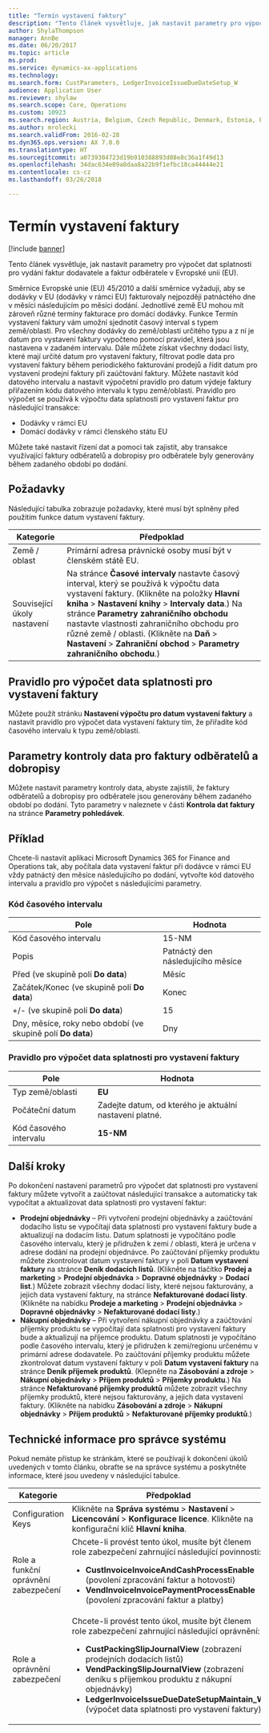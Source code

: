 ```yaml
---
title: "Termín vystavení faktury"
description: "Tento článek vysvětluje, jak nastavit parametry pro výpočet dat splatnosti pro vydání faktur dodavatele a faktur odběratele v Evropské unii (EU)."
author: ShylaThompson
manager: AnnBe
ms.date: 06/20/2017
ms.topic: article
ms.prod: 
ms.service: dynamics-ax-applications
ms.technology: 
ms.search.form: CustParameters, LedgerInvoiceIssueDueDateSetup_W
audience: Application User
ms.reviewer: shylaw
ms.search.scope: Core, Operations
ms.custom: 10923
ms.search.region: Austria, Belgium, Czech Republic, Denmark, Estonia, Finland, France, Germany, Hungary, Iceland, Italy, Latvia, Lithuania, Netherlands, Poland, Spain, Sweden, United Kingdom
ms.author: mrolecki
ms.search.validFrom: 2016-02-28
ms.dyn365.ops.version: AX 7.0.0
ms.translationtype: HT
ms.sourcegitcommit: a0739304723d19b910388893d08e8c36a1f49d13
ms.openlocfilehash: 34dac634e09a8daa8a22b9f1efbc18ca44444e21
ms.contentlocale: cs-cz
ms.lasthandoff: 03/26/2018

---
```


# <a name="invoice-issue-deadline"></a>Termín vystavení faktury

[!include [banner](../includes/banner.md)]

Tento článek vysvětluje, jak nastavit parametry pro výpočet dat splatnosti pro vydání faktur dodavatele a faktur odběratele v Evropské unii (EU).

Směrnice Evropské unie (EU) 45/2010 a další směrnice vyžadují, aby se dodávky v EU (dodávky v rámci EU) fakturovaly nejpozději patnáctého dne v měsíci následujícím po měsíci dodání. Jednotlivé země EU mohou mít zároveň různé termíny fakturace pro domácí dodávky. Funkce Termín vystavení faktury vám umožní sjednotit časový interval s typem země/oblasti. Pro všechny dodávky do země/oblasti určitého typu a z ní je datum pro vystavení faktury vypočteno pomocí pravidel, která jsou nastavena v zadaném intervalu. Dále můžete získat všechny dodací listy, které mají určité datum pro vystavení faktury, filtrovat podle data pro vystavení faktury během periodického fakturování prodejů a řídit datum pro vystavení prodejní faktury při zaúčtování faktury. Můžete nastavit kód datového intervalu a nastavit výpočetní pravidlo pro datum výdeje faktury přiřazením kódu datového intervalu k typu země/oblasti. Pravidlo pro výpočet se používá k výpočtu data splatnosti pro vystavení faktur pro následující transakce:

-   Dodávky v rámci EU
-   Domácí dodávky v rámci členského státu EU

Můžete také nastavit řízení dat a pomoci tak zajistit, aby transakce využívající faktury odběratelů a dobropisy pro odběratele byly generovány během zadaného období po dodání.

## <a name="prerequisites"></a>Požadavky
Následující tabulka zobrazuje požadavky, které musí být splněny před použitím funkce datum vystavení faktury.

| Kategorie            | Předpoklad                                                                                                                                                                                                                                                                                                                                                                             |
|---------------------|------------------------------------------------------------------------------------------------------------------------------------------------------------------------------------------------------------------------------------------------------------------------------------------------------------------------------------------------------------------------------------------|
| Země / oblast      | Primární adresa právnické osoby musí být v členském státě EU.                                                                                                                                                                                                                                                                                                                    |
| Související úkoly nastavení | Na stránce **Časové intervaly** nastavte časový interval, který se používá k výpočtu data vystavení faktury. (Klikněte na položky **Hlavní kniha** &gt; **Nastavení knihy** &gt; **Intervaly data**.) Na stránce **Parametry zahraničního obchodu** nastavte vlastnosti zahraničního obchodu pro různé země / oblasti. (Klikněte na **Daň** &gt; **Nastavení** &gt; **Zahraniční obchod** &gt; **Parametry zahraničního obchodu**.) |

## <a name="invoice-issue-due-date-calculation-rule"></a>Pravidlo pro výpočet data splatnosti pro vystavení faktury
Můžete použít stránku **Nastavení výpočtu pro datum vystavení faktury** a nastavit pravidlo pro výpočet data vystavení faktury tím, že přiřadíte kód časového intervalu k typu země/oblasti.

## <a name="date-control-parameters-for-customer-invoices-and-credit-notes"></a>Parametry kontroly data pro faktury odběratelů a dobropisy
Můžete nastavit parametry kontroly data, abyste zajistili, že faktury odběratelů a dobropisy pro odběratele jsou generovány během zadaného období po dodání. Tyto parametry v naleznete v části **Kontrola dat faktury** na stránce **Parametry pohledávek**.

## <a name="example"></a>Příklad
Chcete-li nastavit aplikaci Microsoft Dynamics 365 for Finance and Operations tak, aby počítala data vystavení faktur při dodávce v rámci EU vždy patnáctý den měsíce následujícího po dodání, vytvořte kód datového intervalu a pravidlo pro výpočet s následujícími parametry.

### <a name="date-interval-code"></a>Kód časového intervalu

| Pole                                                           | Hodnota                           |
|-----------------------------------------------------------------|---------------------------------|
| Kód časového intervalu                                              | 15-NM                           |
| Popis                                                     | Patnáctý den následujícího měsíce |
| Před (ve skupině polí **Do data**)                         | Měsíc                           |
| Začátek/Konec (ve skupině polí **Do data**)                      | Konec                             |
| +/- (ve skupině polí **Do data**)                            | 15                              |
| Dny, měsíce, roky nebo období (ve skupině polí **Do data**) | Dny                            |

### <a name="invoice-issue-due-date-calculation-rule"></a>Pravidlo pro výpočet data splatnosti pro vystavení faktury

| Pole               | Hodnota                                                     |
|---------------------|-----------------------------------------------------------|
| Typ země/oblasti | **EU**                                                    |
| Počáteční datum          | Zadejte datum, od kterého je aktuální nastavení platné. |
| Kód časového intervalu  | **15-NM**                                                 |

## <a name="next-steps"></a>Další kroky
Po dokončení nastavení parametrů pro výpočet dat splatnosti pro vystavení faktury můžete vytvořit a zaúčtovat následující transakce a automaticky tak vypočítat a aktualizovat data splatnosti pro vystavení faktur:

-   **Prodejní objednávky** – Při vytvoření prodejní objednávky a zaúčtování dodacího listu se vypočítají data splatnosti pro vystavení faktury bude a aktualizují na dodacím listu. Datum splatnosti je vypočítáno podle časového intervalu, který je přidružen k zemi / oblasti, která je určena v adrese dodání na prodejní objednávce. Po zaúčtování příjemky produktu můžete zkontrolovat datum vystavení faktury v poli **Datum vystavení faktury** na stránce **Deník dodacích listů**. (Klikněte na tlačítko **Prodej a marketing** &gt; **Prodejní objednávka** &gt; **Dopravné objednávky** &gt; **Dodací list**.) Můžete zobrazit všechny dodací listy, které nejsou fakturovány, a jejich data vystavení faktury, na stránce **Nefakturované dodací listy**. (Klikněte na nabídku **Prodeje a marketing** &gt; **Prodejní objednávka** &gt; **Dopravné objednávky** &gt; **Nefakturované dodací listy**.)
-   **Nákupní objednávky** – Při vytvoření nákupní objednávky a zaúčtování příjemky produktu se vypočítají data splatnosti pro vystavení faktury bude a aktualizují na příjemce produktu. Datum splatnosti je vypočítáno podle časového intervalu, který je přidružen k zemi/regionu určenému v primární adrese dodavatele. Po zaúčtování příjemky produktu můžete zkontrolovat datum vystavení faktury v poli **Datum vystavení faktury** na stránce **Deník příjemek produktů**. (Klepněte na **Zásobování a zdroje** &gt; **Nákupní objednávky** &gt; **Příjem produktů** &gt; **Příjemky produktu**.) Na stránce **Nefakturované příjemky produktů** můžete zobrazit všechny příjemky produktů, které nejsou fakturovány, a jejich data vystavení faktury. (Klikněte na nabídku **Zásobování a zdroje** &gt; **Nákupní objednávky** &gt; **Příjem produktů** &gt; **Nefakturované příjemky produktů**.)

## <a name="technical-information-for-system-administrators"></a>Technické informace pro správce systému
Pokud nemáte přístup ke stránkám, které se používají k dokončení úkolů uvedených v tomto článku, obraťte se na správce systému a poskytněte informace, které jsou uvedeny v následující tabulce.

<table>
<colgroup>
<col width="50%" />
<col width="50%" />
</colgroup>
<thead>
<tr class="header">
<th>Kategorie</th>
<th>Předpoklad</th>
</tr>
</thead>
<tbody>
<tr class="odd">
<td>Configuration Keys</td>
<td>Klikněte na <strong>Správa systému</strong> &gt; <strong>Nastavení</strong> &gt; <strong>Licencování</strong> &gt; <strong>Konfigurace licence</strong>. Klikněte na konfigurační klíč <strong>Hlavní kniha</strong>.</td>
</tr>
<tr class="even">
<td>Role a funkční oprávnění zabezpečení</td>
<td>Chcete-li provést tento úkol, musíte být členem role zabezpečení zahrnující následující povinnosti:
<ul>
<li><strong>CustInvoiceInvoiceAndCashProcessEnable</strong> (povolení zpracování faktur a hotovosti)</li>
<li><strong>VendInvoiceInvoicePaymentProcessEnable</strong> (povolení zpracování faktur a platby)</li>
</ul></td>
</tr>
<tr class="odd">
<td>Role a oprávnění zabezpečení</td>
<td>Chcete-li provést tento úkol, musíte být členem role zabezpečení zahrnující následující oprávnění:
<ul>
<li><strong>CustPackingSlipJournalView</strong> (zobrazení prodejních dodacích listů)</li>
<li><strong>VendPackingSlipJournalView</strong> (zobrazení deníku s příjemkou produktu z nákupní objednávky)</li>
<li><strong>LedgerInvoiceIssueDueDateSetupMaintain_W</strong> (výpočet data splatnosti pro vystavení faktury)</li>
</ul></td>
</tr>
</tbody>
</table>






